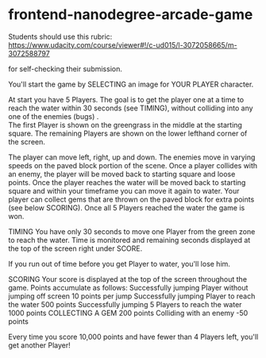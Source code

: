 frontend-nanodegree-arcade-game
===============================

Students should use this rubric: https://www.udacity.com/course/viewer#!/c-ud015/l-3072058665/m-3072588797

for self-checking their submission.

You'll start the game by SELECTING an image for YOUR PLAYER character.

At start you have 5 Players. The goal is to get the player one at a time to reach the water within 30 seconds (see TIMING), without
colliding into any one of the enemies (bugs) .  
The first Player is shown on the greengrass in the middle at the starting square.
The remaining Players are shown on the lower lefthand corner of the screen.

The player can move left, right, up and down. The enemies move in
varying speeds on the paved block portion of the scene. Once a player collides with an enemy, 
the player will be moved back to starting square and loose points. Once the player reaches the water will be moved back to starting square and within your timeframe you can move it again to water.
Your player can collect gems that are thrown on the paved block for extra points (see below SCORING).
Once all 5 Players reached the water the game is won.

TIMING
You have only 30 seconds to move one Player from the green zone to reach the water.
Time is monitored and remaining seconds displayed at the top of the screen 
right under SCORE.

If you run out of time before you get Player to water, you'll lose him.


SCORING
Your score is displayed at the top of the screen throughout the game. Points
accumulate as follows:
Successfully jumping Player without 
jumping off screen 10 points per jump
Successfully jumping Player to reach the water  500 points
Successfully jumping 5 Players to reach the water 1000 points
COLLECTING A GEM 200 points
Colliding with an enemy -50 points

Every time you score 10,000 points and have fewer than 4 Players left, you'll get
another Player! 


